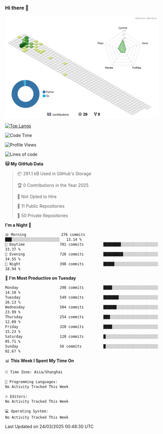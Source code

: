 ### Hi there 👋

![](./profile-3d-contrib/profile-green-animate.svg)

 

[![Top Langs](https://github-readme-stats.vercel.app/api/top-langs/?username=fly2tomato)](https://github.com/anuraghazra/github-readme-stats)


 

<!--START_SECTION:waka-->
![Code Time](http://img.shields.io/badge/Code%20Time-5%20hrs%2042%20mins-blue)

![Profile Views](http://img.shields.io/badge/Profile%20Views-0-blue)

![Lines of code](https://img.shields.io/badge/From%20Hello%20World%20I%27ve%20Written-521.5%20thousand%20lines%20of%20code-blue)

**🐱 My GitHub Data** 

> 📦 291.1 kB Used in GitHub's Storage 
 > 
> 🏆 0 Contributions in the Year 2025
 > 
> 🚫 Not Opted to Hire
 > 
> 📜 11 Public Repositories 
 > 
> 🔑 50 Private Repositories 
 > 
**I'm a Night 🦉** 

```text
🌞 Morning                276 commits         ███░░░░░░░░░░░░░░░░░░░░░░   13.14 % 
🌆 Daytime                701 commits         ████████░░░░░░░░░░░░░░░░░   33.37 % 
🌃 Evening                726 commits         █████████░░░░░░░░░░░░░░░░   34.55 % 
🌙 Night                  398 commits         █████░░░░░░░░░░░░░░░░░░░░   18.94 % 
```
📅 **I'm Most Productive on Tuesday** 

```text
Monday                   298 commits         ████░░░░░░░░░░░░░░░░░░░░░   14.18 % 
Tuesday                  549 commits         ███████░░░░░░░░░░░░░░░░░░   26.13 % 
Wednesday                504 commits         ██████░░░░░░░░░░░░░░░░░░░   23.99 % 
Thursday                 254 commits         ███░░░░░░░░░░░░░░░░░░░░░░   12.09 % 
Friday                   320 commits         ████░░░░░░░░░░░░░░░░░░░░░   15.23 % 
Saturday                 120 commits         █░░░░░░░░░░░░░░░░░░░░░░░░   05.71 % 
Sunday                   56 commits          █░░░░░░░░░░░░░░░░░░░░░░░░   02.67 % 
```


📊 **This Week I Spent My Time On** 

```text
🕑︎ Time Zone: Asia/Shanghai

💬 Programming Languages: 
No Activity Tracked This Week

🔥 Editors: 
No Activity Tracked This Week

💻 Operating System: 
No Activity Tracked This Week
```


 Last Updated on 24/03/2025 00:48:30 UTC
<!--END_SECTION:waka-->
